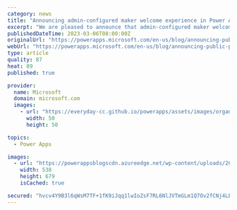 ```yaml
---
category: news
title: "Announcing admin-configured maker welcome experience in Power Apps"
excerpt: "We are pleased to announce that admin-configured maker welcome content is now available for the Power Apps maker portal. Today, admins rely on sending welcome emails, creating wikis, and setting up internal portals to educate makers. Since this information can be presented in so many different places,"
publishedDateTime: 2023-03-06T08:00:00Z
originalUrl: "https://powerapps.microsoft.com/en-us/blog/announcing-public-preview-of-maker-welcome-content-in-power-apps/"
webUrl: "https://powerapps.microsoft.com/en-us/blog/announcing-public-preview-of-maker-welcome-content-in-power-apps/"
type: article
quality: 87
heat: 89
published: true

provider:
  name: Microsoft
  domain: microsoft.com
  images:
    - url: "https://everyday-cc.github.io/powerapps/assets/images/organizations/microsoft.com-50x50.jpg"
      width: 50
      height: 50

topics:
  - Power Apps

images:
  - url: "https://powerappsblogscdn.azureedge.net/wp-content/uploads/2023/02/image-6.png"
    width: 538
    height: 679
    isCached: true

secured: "hvcv4Y9B3l6qWsM7TF+1fK9iJqq1lwIoZsF7RL6NlJVTmGLm1Q7Ov2fCNj4LEWYDyp7fOlRz0gmUeTt+7qOz4TQ2r7tzzGZ2j10XDIhXi8qtHzRLcTA/7x97PUEBHyn8O9LP72WcFg7N7/YjWj2+DN3kDiRNsHcR0LpJUcX+oooR0Ja9de6s+8KgaqGW37vpXH8J+psQYqD9M7bwzssw/4wLijPMpAM4Wt/sVMODqWkzJFReXivvNSCA0AfEgtJfdtdhaR9040xFlPNGiMNbJil5kS99DlUouZ6MPEVUP9uKgqIEpfB2lheut5zdGI1ojji1Ia0YqJv9LfyDF+DPZD6x69kQLKj4CEUztwz5JVQ=;fqFd2QqKPv4IBoncxCwqTQ=="
---
```



